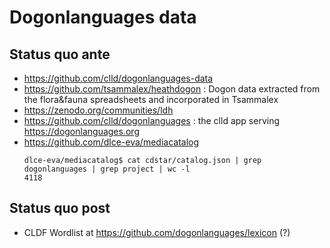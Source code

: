 # Dogonlanguages data

## Status quo ante

- https://github.com/clld/dogonlanguages-data
- https://github.com/tsammalex/heathdogon : Dogon data extracted from the flora&fauna spreadsheets and incorporated in Tsammalex
- https://zenodo.org/communities/ldh
- https://github.com/clld/dogonlanguages : the clld app serving https://dogonlanguages.org
- https://github.com/dlce-eva/mediacatalog
  ```shell
  dlce-eva/mediacatalog$ cat cdstar/catalog.json | grep dogonlanguages | grep project | wc -l
  4118
  ```


## Status quo post

- CLDF Wordlist at https://github.com/dogonlanguages/lexicon (?)
